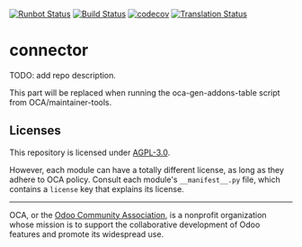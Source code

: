 [![Runbot Status](https://runbot.odoo-community.org/runbot/badge/flat/102/15.0.svg)](https://runbot.odoo-community.org/runbot/repo/github-com-oca-connector-102)
[![Build Status](https://travis-ci.com/OCA/connector.svg?branch=15.0)](https://travis-ci.com/OCA/connector)
[![codecov](https://codecov.io/gh/OCA/connector/branch/15.0/graph/badge.svg)](https://codecov.io/gh/OCA/connector)
[![Translation Status](https://translation.odoo-community.org/widgets/connector-15-0/-/svg-badge.svg)](https://translation.odoo-community.org/engage/connector-15-0/?utm_source=widget)

<!-- /!\ do not modify above this line -->

# connector

TODO: add repo description.

<!-- /!\ do not modify below this line -->

<!-- prettier-ignore-start -->

[//]: # (addons)

This part will be replaced when running the oca-gen-addons-table script from OCA/maintainer-tools.

[//]: # (end addons)

<!-- prettier-ignore-end -->

## Licenses

This repository is licensed under [AGPL-3.0](LICENSE).

However, each module can have a totally different license, as long as they adhere to OCA
policy. Consult each module's `__manifest__.py` file, which contains a `license` key
that explains its license.

----

OCA, or the [Odoo Community Association](http://odoo-community.org/), is a nonprofit
organization whose mission is to support the collaborative development of Odoo features
and promote its widespread use.
